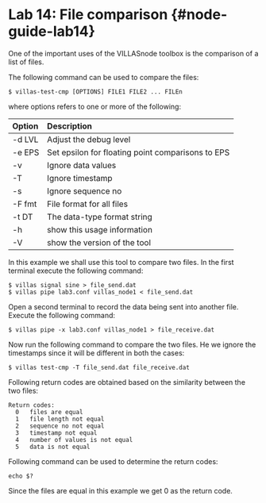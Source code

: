# Lab 14: File comparison {#node-guide-lab14}

One of the important uses of the VILLASnode toolbox is the comparison of a list of files.

The following command can be used to compare the files:

```
$ villas-test-cmp [OPTIONS] FILE1 FILE2 ... FILEn
```
where options refers to one or more of the following: 

| Option	| Description |
| :---	| :--- |
| -d LVL | Adjust the debug level |
| -e EPS | Set epsilon for floating point comparisons to EPS |
| -v | Ignore data values |
| -T | Ignore timestamp |
| -s | Ignore sequence no |
| -F fmt | File format for all files |
| -t DT | The data-type format string |
| -h | show this usage information |
| -V | show the version of the tool |

In this example we shall use this tool to compare two files. In the first terminal execute the following command: 
```
$ villas signal sine > file_send.dat
$ villas pipe lab3.conf villas_node1 < file_send.dat
```
Open a second terminal to record the data being sent into another file. Execute the following command: 

```
$ villas pipe -x lab3.conf villas_node1 > file_receive.dat
```
Now run the following command to compare the two files. He we ignore the timestamps since it will be different in both the cases:

```
$ villas test-cmp -T file_send.dat file_receive.dat
```

Following return codes are obtained based on the similarity between the two files:

```
Return codes:
  0   files are equal
  1   file length not equal
  2   sequence no not equal
  3   timestamp not equal
  4   number of values is not equal
  5   data is not equal
```
  
Following command can be used to determine the return codes:

```
echo $?
```
Since the files are equal in this example we get 0 as the return code. 